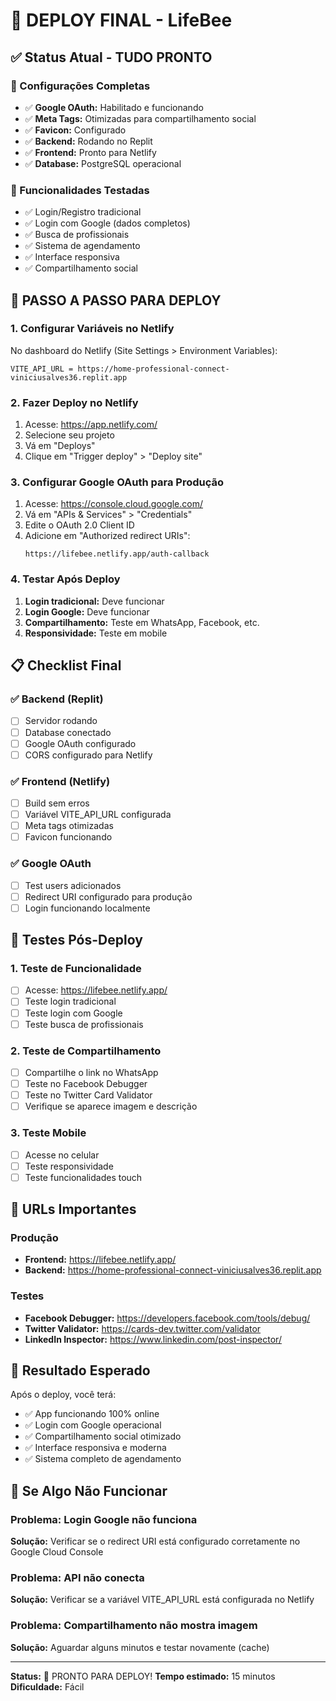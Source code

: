 # 🚀 DEPLOY FINAL - LifeBee

## ✅ Status Atual - TUDO PRONTO

### 🔧 Configurações Completas
- ✅ **Google OAuth:** Habilitado e funcionando
- ✅ **Meta Tags:** Otimizadas para compartilhamento social
- ✅ **Favicon:** Configurado
- ✅ **Backend:** Rodando no Replit
- ✅ **Frontend:** Pronto para Netlify
- ✅ **Database:** PostgreSQL operacional

### 📱 Funcionalidades Testadas
- ✅ Login/Registro tradicional
- ✅ Login com Google (dados completos)
- ✅ Busca de profissionais
- ✅ Sistema de agendamento
- ✅ Interface responsiva
- ✅ Compartilhamento social

## 🚀 PASSO A PASSO PARA DEPLOY

### 1. **Configurar Variáveis no Netlify**
No dashboard do Netlify (Site Settings > Environment Variables):
```
VITE_API_URL = https://home-professional-connect-viniciusalves36.replit.app
```

### 2. **Fazer Deploy no Netlify**
1. Acesse: https://app.netlify.com/
2. Selecione seu projeto
3. Vá em "Deploys"
4. Clique em "Trigger deploy" > "Deploy site"

### 3. **Configurar Google OAuth para Produção**
1. Acesse: https://console.cloud.google.com/
2. Vá em "APIs & Services" > "Credentials"
3. Edite o OAuth 2.0 Client ID
4. Adicione em "Authorized redirect URIs":
   ```
   https://lifebee.netlify.app/auth-callback
   ```

### 4. **Testar Após Deploy**
1. **Login tradicional:** Deve funcionar
2. **Login Google:** Deve funcionar
3. **Compartilhamento:** Teste em WhatsApp, Facebook, etc.
4. **Responsividade:** Teste em mobile

## 📋 Checklist Final

### ✅ Backend (Replit)
- [ ] Servidor rodando
- [ ] Database conectado
- [ ] Google OAuth configurado
- [ ] CORS configurado para Netlify

### ✅ Frontend (Netlify)
- [ ] Build sem erros
- [ ] Variável VITE_API_URL configurada
- [ ] Meta tags otimizadas
- [ ] Favicon funcionando

### ✅ Google OAuth
- [ ] Test users adicionados
- [ ] Redirect URI configurado para produção
- [ ] Login funcionando localmente

## 🧪 Testes Pós-Deploy

### 1. **Teste de Funcionalidade**
- [ ] Acesse: https://lifebee.netlify.app/
- [ ] Teste login tradicional
- [ ] Teste login com Google
- [ ] Teste busca de profissionais

### 2. **Teste de Compartilhamento**
- [ ] Compartilhe o link no WhatsApp
- [ ] Teste no Facebook Debugger
- [ ] Teste no Twitter Card Validator
- [ ] Verifique se aparece imagem e descrição

### 3. **Teste Mobile**
- [ ] Acesse no celular
- [ ] Teste responsividade
- [ ] Teste funcionalidades touch

## 🔗 URLs Importantes

### Produção
- **Frontend:** https://lifebee.netlify.app/
- **Backend:** https://home-professional-connect-viniciusalves36.replit.app

### Testes
- **Facebook Debugger:** https://developers.facebook.com/tools/debug/
- **Twitter Validator:** https://cards-dev.twitter.com/validator
- **LinkedIn Inspector:** https://www.linkedin.com/post-inspector/

## 🎯 Resultado Esperado

Após o deploy, você terá:
- ✅ App funcionando 100% online
- ✅ Login com Google operacional
- ✅ Compartilhamento social otimizado
- ✅ Interface responsiva e moderna
- ✅ Sistema completo de agendamento

## 🚨 Se Algo Não Funcionar

### Problema: Login Google não funciona
**Solução:** Verificar se o redirect URI está configurado corretamente no Google Cloud Console

### Problema: API não conecta
**Solução:** Verificar se a variável VITE_API_URL está configurada no Netlify

### Problema: Compartilhamento não mostra imagem
**Solução:** Aguardar alguns minutos e testar novamente (cache)

---

**Status:** 🚀 PRONTO PARA DEPLOY!
**Tempo estimado:** 15 minutos
**Dificuldade:** Fácil 
